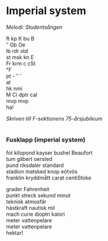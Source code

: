# Imperial system
*Melodi: Studentsången*

ft kp K bu B  
′′ Gb Oe  
lb rdr std  
st msk kn E  
Fr krm c cSt  
°F  
pt - ′′ ′  
at  
hk nmi  
M Ci dptr cal  
mvp mvp  
ha!  

*Skriven till F-sektionens 75-årsjubileum*

#
### Fusklapp (imperial system)
fot kilopond kayser bushel Beaufort  
tum gilbert oersted   
pund riksdaler standard  
stadion matsked knop eötvös  
franklin kryddmått carat centiStoke  

grader Fahrenheit   
punkt streck sekund minut  
teknisk atmosfär  
hästkraft nautisk mil  
mach curie dioptri kalori  
meter vattenpelare  
meter vattenpelare  
hektar!  